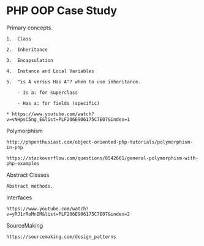 # PHP OOP Case Study

Primary concepts.

    1.  Class

    2.  Inheritance

    3.  Encapsulation

    4.  Instance and Local Variables

    5.  "is A versus Has A"? when to use inheritance.

        - Is a: for superclass

        - Has a: for fields (specific)

    * https://www.youtube.com/watch?v=vNHpsC5ng_E&list=PLF206E906175C7E07&index=1

Polymorphism

    http://phpenthusiast.com/object-oriented-php-tutorials/polymorphism-in-php

    https://stackoverflow.com/questions/8542661/general-polymorphism-with-php-examples

Abstract Classes

    Abstract methods.

Interfaces

    https://www.youtube.com/watch?v=yRJ1rRoMnIM&list=PLF206E906175C7E07&index=2

SourceMaking

    https://sourcemaking.com/design_patterns